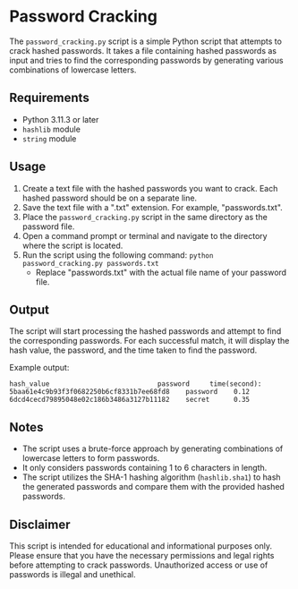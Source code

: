 
# Password Cracking

The `password_cracking.py` script is a simple Python script that attempts to crack hashed passwords. It takes a file containing hashed passwords as input and tries to find the corresponding passwords by generating various combinations of lowercase letters.

## Requirements

- Python 3.11.3 or later
- `hashlib` module
- `string` module

## Usage

1. Create a text file with the hashed passwords you want to crack. Each hashed password should be on a separate line.
2. Save the text file with a ".txt" extension. For example, "passwords.txt".
3. Place the `password_cracking.py` script in the same directory as the password file.
4. Open a command prompt or terminal and navigate to the directory where the script is located.
5. Run the script using the following command: `python password_cracking.py passwords.txt`
   - Replace "passwords.txt" with the actual file name of your password file.

## Output

The script will start processing the hashed passwords and attempt to find the corresponding passwords. For each successful match, it will display the hash value, the password, and the time taken to find the password.

Example output:
```
hash_value                           password     time(second):
5baa61e4c9b93f3f0682250b6cf8331b7ee68fd8    password    0.12
6dcd4cecd79895048e02c186b3486a3127b11182    secret      0.35
```

## Notes

- The script uses a brute-force approach by generating combinations of lowercase letters to form passwords.
- It only considers passwords containing 1 to 6 characters in length.
- The script utilizes the SHA-1 hashing algorithm (`hashlib.sha1`) to hash the generated passwords and compare them with the provided hashed passwords.

## Disclaimer

This script is intended for educational and informational purposes only. Please ensure that you have the necessary permissions and legal rights before attempting to crack passwords. Unauthorized access or use of passwords is illegal and unethical.

